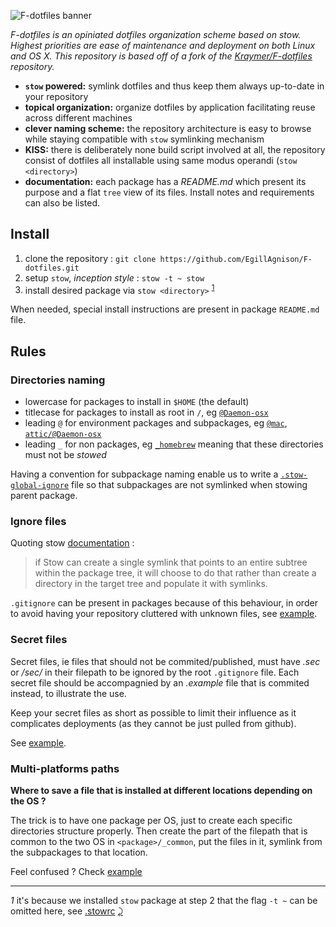 ![F-dotfiles banner](https://raw.githubusercontent.com/Kraymer/bulkdata/master/F-dotfiles/banner.png)

*F-dotfiles is an opiniated dotfiles organization scheme based on stow.   
Highest priorities are ease of maintenance and deployment on both Linux and OS X.
This repository is based off of a fork of the [Kraymer/F-dotfiles](https://github.com/Kraymer/F-dotfiles) repository.*

- **`stow` powered:** symlink dotfiles and thus keep them always up-to-date in your repository
- **topical organization:** organize dotfiles by application facilitating reuse across different machines
- **clever naming scheme:** the repository architecture is easy to browse while staying compatible with `stow` symlinking mechanism
- **KISS:** there is deliberately none build script involved at all, the repository consist of dotfiles all installable using same modus operandi (`stow <directory>`)
- **documentation:** each package has a *README.md* which present its purpose and a flat `tree` view of its files. Install notes and requirements can also be listed. 

## Install

1. clone the repository : `git clone https://github.com/EgillAgnison/F-dotfiles.git`
1. setup `stow`, *inception style* : `stow -t ~ stow` 
1. install desired package via `stow <directory>` <sup id="a1">[1](#f1)</sup>

When needed, special install instructions are present in package `README.md` file.

## Rules

### Directories naming

- lowercase for packages to install in `$HOME` (the default)
- titlecase for packages to install as root in `/`, eg
  [`@Daemon-osx`](https://github.com/EgillAgnison/F-dotfiles/blob/master/attic/@Daemon-osx)
- leading `@` for environment packages and subpackages, eg
  [`@mac`](https://github.com/EgillAgnison/F-dotfiles/blob/master/%40mac/), [`attic/@Daemon-osx`](https://github.com/EgillAgnison/F-dotfiles/blob/master/attic/@Daemon-osx)
- leading `_` for non packages, eg [`_homebrew`](https://github.com/EgillAgnison/F-dotfiles/blob/master/_homebrew) meaning that these directories must not be *stowed*

Having a convention for subpackage naming enable us to write a [`.stow-global-ignore`](https://github.com/EgillAgnison/F-dotfiles/blob/master/stow/.stow-global-ignore#L7) file so that subpackages are not symlinked when stowing parent package. 

### Ignore files

Quoting stow [documentation](https://www.gnu.org/software/stow/manual/html_node/Installing-Packages.html#Installing-Packages) : 

> if Stow can create a single symlink that points to an entire subtree within the package tree, it will choose to do that rather than create a directory in the target tree and populate it with symlinks.

`.gitignore` can be present in packages because of this behaviour, in order to avoid having your repository cluttered with unknown files, see [example](https://github.com/EgillAgnison/F-dotfiles/blob/master/sublime_text_3/.gitignore).

### Secret files

Secret files, ie files that should not be commited/published, must have *.sec* or */sec/* in their filepath to be ignored by the root `.gitignore` file.
Each secret file should be accompagnied by an *.example* file that is commited instead, to illustrate the use.

Keep your secret files as short as possible to limit their influence as it complicates deployments (as they cannot be just pulled from github). 

See [example](https://github.com/EgillAgnison/F-dotfiles/blob/master/%40mac/%40macbook/.config/.gitconfig.sec.example).

### Multi-platforms paths 

**Where to save a file that is installed at different locations depending on the OS ?**

The trick is to have one package per OS, just to create each specific directories structure properly.
Then create the part of the filepath that is common to the two OS in `<package>/_common`, put the files in it, symlink from the subpackages to that location.

Feel confused ? Check [example](https://github.com/EgillAgnison/F-dotfiles/tree/master/sublime_text_3/%40linux/.config/sublime-text-3)

---
<i id="f1">1</i> it's because we installed `stow` package at step 2 that the flag `-t ~` can be omitted here, see [.stowrc](https://github.com/EgillAgnison/F-dotfiles/blob/master/stow/.stowrc) [⤸](#a1)  

